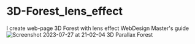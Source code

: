 # 3D-Forest_lens_effect
I create web-page 3D Forest with lens effect WebDesign Master's guide
![Screenshot 2023-07-27 at 21-02-04 3D Parallax Forest](https://github.com/Tioma-Ma/3D-Forest_lens_effect/assets/126195361/a9e92f88-2ddb-43e8-8454-812ef392716c)

